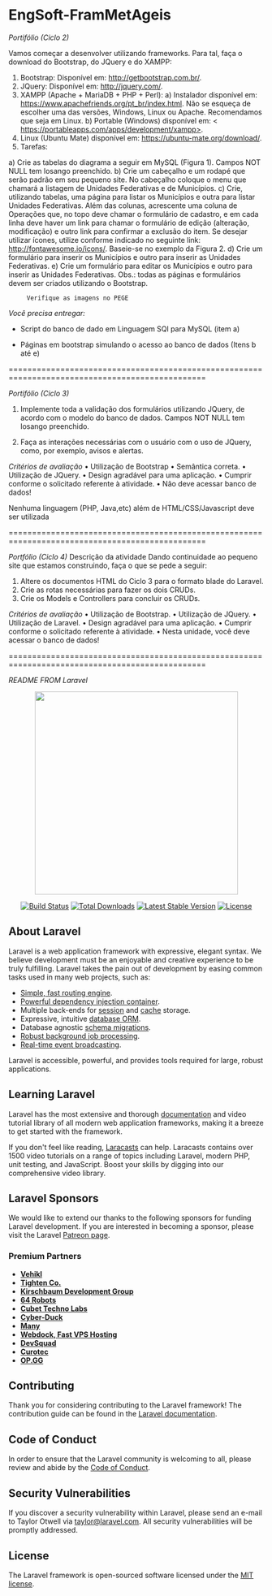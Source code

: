 # EngSoft-FramMetAgeis

*Portifólio (Ciclo 2)*

Vamos começar a desenvolver utilizando frameworks. Para tal, faça o download do Bootstrap, do JQuery e do XAMPP:
1) Bootstrap: Disponível em: <http://getbootstrap.com.br/>.
2) JQuery: Disponível em: <http://jquery.com/>.
3) XAMPP (Apache + MariaDB + PHP + Perl):
a) Instalador disponível em: <https://www.apachefriends.org/pt_br/index.html>. Não se esqueça de escolher uma das versões, Windows, Linux ou Apache. Recomendamos que seja em Linux.
b) Portable (Windows) disponível em: < https://portableapps.com/apps/development/xampp>.
4) Linux (Ubuntu Mate) disponível em: <https://ubuntu-mate.org/download/>.
5) Tarefas:

a) Crie as tabelas do diagrama a seguir em MySQL (Figura 1). Campos NOT NULL tem losango preenchido.
b) Crie um cabeçalho e um rodapé que serão padrão em seu pequeno site. No cabeçalho coloque o menu que chamará a listagem de Unidades Federativas e de Municípios.
c) Crie, utilizando tabelas, uma página para listar os Municípios e outra para listar Unidades Federativas. Além das colunas, acrescente uma coluna de Operações que, no topo deve chamar o formulário de cadastro, e em cada linha deve haver um link para chamar o formulário de edição (alteração, modificação) e outro link para confirmar a exclusão do item. Se desejar utilizar ícones, utilize conforme indicado no seguinte link: <http://fontawesome.io/icons/>. Baseie-se no exemplo da Figura 2.
d) Crie um formulário para inserir os Municípios e outro para inserir as Unidades Federativas.
e) Crie um formulário para editar os Municípios e outro para inserir as Unidades Federativas.
Obs.: todas as páginas e formulários devem ser criados utilizando o Bootstrap.

         Verifique as imagens no PEGE

*Você precisa entregar:*

- Script do banco de dado em Linguagem SQl para MySQL (item a)

- Páginas em bootstrap simulando o acesso ao banco de dados (Itens b até e)

================================================================================================

*Portifólio (Ciclo 3)*

1) Implemente toda a validação dos formulários utilizando JQuery, de acordo com o modelo do banco de dados. Campos NOT NULL tem losango preenchido.

2) Faça as interações necessárias com o usuário com o uso de JQuery, como, por exemplo, avisos e alertas.

*Critérios de avaliação*
• Utilização de Bootstrap
• Semântica correta.
• Utilização de JQuery.
• Design agradável para uma aplicação.
• Cumprir conforme o solicitado referente à atividade.
• Não deve acessar banco de dados!

Nenhuma linguagem (PHP, Java,etc) além de HTML/CSS/Javascript deve ser utilizada

================================================================================================

*Portfólio (Ciclo 4)*
Descrição da atividade
Dando continuidade ao pequeno site que estamos construindo, faça o que se pede a seguir:
1) Altere os documentos HTML do Ciclo 3 para o formato blade do Laravel.
2) Crie as rotas necessárias para fazer os dois CRUDs.
3) Crie os Models e Controllers para concluir os CRUDs.

*Critérios de avaliação*
• Utilização de Bootstrap.
• Utilização de JQuery.
• Utilização de Laravel.
• Design agradável para uma aplicação.
• Cumprir conforme o solicitado referente à atividade.
• Nesta unidade, você deve acessar o banco de dados!

================================================================================================

*README FROM Laravel*

<p align="center"><a href="https://laravel.com" target="_blank"><img src="https://raw.githubusercontent.com/laravel/art/master/logo-lockup/5%20SVG/2%20CMYK/1%20Full%20Color/laravel-logolockup-cmyk-red.svg" width="400"></a></p>

<p align="center">
<a href="https://travis-ci.org/laravel/framework"><img src="https://travis-ci.org/laravel/framework.svg" alt="Build Status"></a>
<a href="https://packagist.org/packages/laravel/framework"><img src="https://img.shields.io/packagist/dt/laravel/framework" alt="Total Downloads"></a>
<a href="https://packagist.org/packages/laravel/framework"><img src="https://img.shields.io/packagist/v/laravel/framework" alt="Latest Stable Version"></a>
<a href="https://packagist.org/packages/laravel/framework"><img src="https://img.shields.io/packagist/l/laravel/framework" alt="License"></a>
</p>

## About Laravel

Laravel is a web application framework with expressive, elegant syntax. We believe development must be an enjoyable and creative experience to be truly fulfilling. Laravel takes the pain out of development by easing common tasks used in many web projects, such as:

- [Simple, fast routing engine](https://laravel.com/docs/routing).
- [Powerful dependency injection container](https://laravel.com/docs/container).
- Multiple back-ends for [session](https://laravel.com/docs/session) and [cache](https://laravel.com/docs/cache) storage.
- Expressive, intuitive [database ORM](https://laravel.com/docs/eloquent).
- Database agnostic [schema migrations](https://laravel.com/docs/migrations).
- [Robust background job processing](https://laravel.com/docs/queues).
- [Real-time event broadcasting](https://laravel.com/docs/broadcasting).

Laravel is accessible, powerful, and provides tools required for large, robust applications.

## Learning Laravel

Laravel has the most extensive and thorough [documentation](https://laravel.com/docs) and video tutorial library of all modern web application frameworks, making it a breeze to get started with the framework.

If you don't feel like reading, [Laracasts](https://laracasts.com) can help. Laracasts contains over 1500 video tutorials on a range of topics including Laravel, modern PHP, unit testing, and JavaScript. Boost your skills by digging into our comprehensive video library.

## Laravel Sponsors

We would like to extend our thanks to the following sponsors for funding Laravel development. If you are interested in becoming a sponsor, please visit the Laravel [Patreon page](https://patreon.com/taylorotwell).

### Premium Partners

- **[Vehikl](https://vehikl.com/)**
- **[Tighten Co.](https://tighten.co)**
- **[Kirschbaum Development Group](https://kirschbaumdevelopment.com)**
- **[64 Robots](https://64robots.com)**
- **[Cubet Techno Labs](https://cubettech.com)**
- **[Cyber-Duck](https://cyber-duck.co.uk)**
- **[Many](https://www.many.co.uk)**
- **[Webdock, Fast VPS Hosting](https://www.webdock.io/en)**
- **[DevSquad](https://devsquad.com)**
- **[Curotec](https://www.curotec.com/services/technologies/laravel/)**
- **[OP.GG](https://op.gg)**

## Contributing

Thank you for considering contributing to the Laravel framework! The contribution guide can be found in the [Laravel documentation](https://laravel.com/docs/contributions).

## Code of Conduct

In order to ensure that the Laravel community is welcoming to all, please review and abide by the [Code of Conduct](https://laravel.com/docs/contributions#code-of-conduct).

## Security Vulnerabilities

If you discover a security vulnerability within Laravel, please send an e-mail to Taylor Otwell via [taylor@laravel.com](mailto:taylor@laravel.com). All security vulnerabilities will be promptly addressed.

## License

The Laravel framework is open-sourced software licensed under the [MIT license](https://opensource.org/licenses/MIT).
